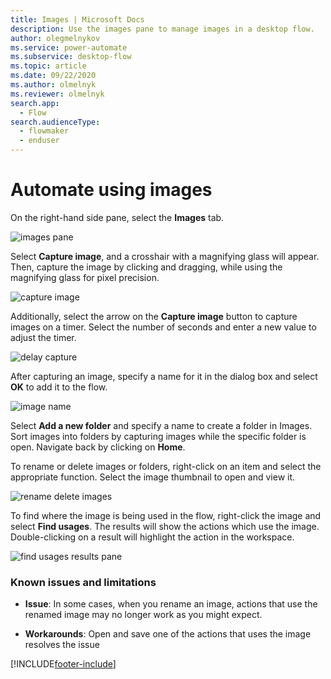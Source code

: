```yaml
---
title: Images | Microsoft Docs
description: Use the images pane to manage images in a desktop flow.
author: olegmelnykov
ms.service: power-automate
ms.subservice: desktop-flow
ms.topic: article
ms.date: 09/22/2020
ms.author: olmelnyk
ms.reviewer: olmelnyk
search.app: 
  - Flow
search.audienceType: 
  - flowmaker
  - enduser
---
```


# Automate using images



On the right-hand side pane, select the **Images** tab.

![images pane](\media\images\images-pane.png)

Select **Capture image**, and a crosshair with a magnifying glass will appear. Then, capture the image by clicking and dragging, while using the magnifying glass for pixel precision.

![capture image](\media\images\capture-image.png)

Additionally, select the arrow on the **Capture image** button to capture images on a timer. Select the number of seconds and enter a new value to adjust the timer.

![delay capture](\media\images\delay-capture.png)

After capturing an image, specify a name for it in the dialog box and select **OK** to add it to the flow.

![image name](\media\images\image-name.png)

Select **Add a new folder** and specify a name to create a folder in Images. Sort images into folders by capturing images while the specific folder is open. Navigate back by clicking on **Home**.

To rename or delete images or folders, right-click on an item and select the appropriate function. Select the image thumbnail to open and view it.

![rename delete images](\media\images\rename-delete-images.png)

To find where the image is being used in the flow, right-click the image and select **Find usages**. The results will show the actions which use the image. Double-clicking on a result will highlight the action in the workspace.

![find usages results pane](\media\images\find-usages-results.png)

### Known issues and limitations

- **Issue**: In some cases, when you rename an image, actions that use the renamed image may no longer work as you might expect.


- **Workarounds**: Open and save one of the actions that uses the image resolves the issue




[!INCLUDE[footer-include](../includes/footer-banner.md)]